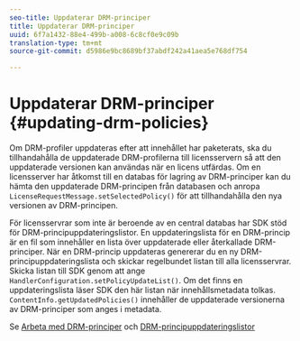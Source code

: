 ```yaml
---
seo-title: Uppdaterar DRM-principer
title: Uppdaterar DRM-principer
uuid: 6f7a1432-88e4-499b-a008-6c8cf0e9c09b
translation-type: tm+mt
source-git-commit: d5986e9bc8689bf37abdf242a41aea5e768df754

---
```



# Uppdaterar DRM-principer {#updating-drm-policies}

Om DRM-profiler uppdateras efter att innehållet har paketerats, ska du tillhandahålla de uppdaterade DRM-profilerna till licensservern så att den uppdaterade versionen kan användas när en licens utfärdas. Om en licensserver har åtkomst till en databas för lagring av DRM-principer kan du hämta den uppdaterade DRM-principen från databasen och anropa `LicenseRequestMessage.setSelectedPolicy()` för att tillhandahålla den nya versionen av DRM-principen.

För licensservrar som inte är beroende av en central databas har SDK stöd för DRM-principuppdateringslistor. En uppdateringslista för en DRM-princip är en fil som innehåller en lista över uppdaterade eller återkallade DRM-principer. När en DRM-princip uppdateras genererar du en ny DRM-principuppdateringslista och skickar regelbundet listan till alla licensservrar. Skicka listan till SDK genom att ange `HandlerConfiguration.setPolicyUpdateList()`. Om det finns en uppdateringslista läser SDK den här listan när innehållsmetadata tolkas. `ContentInfo.getUpdatedPolicies()` innehåller de uppdaterade versionerna av DRM-principer som anges i metadata.

Se [Arbeta med DRM-principer](../../../protecting-content/working-policies-overview/working-with-policies.md) och [DRM-principuppdateringslistor](../../../protecting-content/working-policies-overview/policy-update-lists/working-with-policy-update-lists.md)
